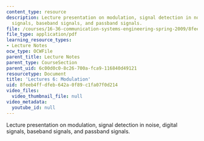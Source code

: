 ```yaml
---
content_type: resource
description: Lecture presentation on modulation, signal detection in noise, digital
  signals, baseband signals, and passband signals.
file: /courses/16-36-communication-systems-engineering-spring-2009/8feeb4ffdfeb642a0f89c1fa07f0d214_MIT16_36s09_lec06.pdf
file_type: application/pdf
learning_resource_types:
- Lecture Notes
ocw_type: OCWFile
parent_title: Lecture Notes
parent_type: CourseSection
parent_uid: 6c00d0c0-8c26-700a-fca9-116840d49121
resourcetype: Document
title: 'Lectures 6: Modulation'
uid: 8feeb4ff-dfeb-642a-0f89-c1fa07f0d214
video_files:
  video_thumbnail_file: null
video_metadata:
  youtube_id: null
---
```

Lecture presentation on modulation, signal detection in noise, digital signals, baseband signals, and passband signals.

